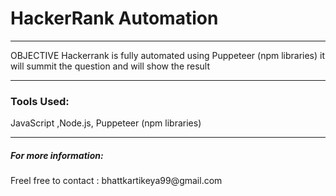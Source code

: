 <h1>HackerRank Automation</h1>
<hr>
 OBJECTIVE
Hackerrank is fully automated using  Puppeteer  (npm libraries) it will summit the question and will show the result 
  <hr>
  <h3> Tools Used: </h3>
  JavaScript ,Node.js, Puppeteer (npm libraries)
  <hr>
<h5>  For more information: </h5>
Freel free to contact : bhattkartikeya99@gmail.com
